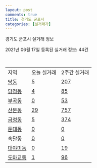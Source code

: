 ```yaml
---
layout: post
comments: true
title: 경기도 군포시
categories: [실거래가]
---
```


경기도 군포시 실거래 정보

2021년 06월 17일 등록된 실거래 정보: 44건

<script type="text/javascript">
  google.charts.load('current', {'packages':['corechart']});
  google.charts.setOnLoadCallback(drawChart);

  function drawChart() {
    var data = google.visualization.arrayToDataTable([['거래일', '매매', '전월세', '전매'], ['2021-02', 0, 71, 0], ['2021-03', 34, 108, 0], ['2021-04', 290, 280, 3], ['2021-05', 320, 337, 0], ['2021-06', 45, 103, 0]]);

    var options = {
      title: '최근 유형별 거래량 추이',
      legend: { position: 'bottom' }
    };

    var chart = new google.visualization.LineChart(document.getElementById('columnchart_material'));
    chart.draw(data, (options));
  }
</script>

<div id="columnchart_material" style="width: 450px; margin-left: -35px"></div>
<br>
<table class="sortable">
  <tr>
    <td>지역</td>
    <td>오늘 실거래</td>
    <td>2주간 실거래</td>
  </tr>

  
  <tr class="item">
    <td><a href="4141010100.html">당동</a></td>
    <td><a href="4141010100.html">5</a></td>
    <td><a href="4141010100.html">207</a></td>
  </tr>
    

  <tr class="item">
    <td><a href="4141010200.html">당정동</a></td>
    <td><a href="4141010200.html">4</a></td>
    <td><a href="4141010200.html">85</a></td>
  </tr>
    

  <tr class="item">
    <td><a href="4141010300.html">부곡동</a></td>
    <td><a href="4141010300.html">0</a></td>
    <td><a href="4141010300.html">53</a></td>
  </tr>
    

  <tr class="item">
    <td><a href="4141010400.html">산본동</a></td>
    <td><a href="4141010400.html">29</a></td>
    <td><a href="4141010400.html">757</a></td>
  </tr>
    

  <tr class="item">
    <td><a href="4141010500.html">금정동</a></td>
    <td><a href="4141010500.html">5</a></td>
    <td><a href="4141010500.html">374</a></td>
  </tr>
    

  <tr class="item">
    <td><a href="4141010600.html">둔대동</a></td>
    <td><a href="4141010600.html">0</a></td>
    <td><a href="4141010600.html">0</a></td>
  </tr>
    

  <tr class="item">
    <td><a href="4141010700.html">속달동</a></td>
    <td><a href="4141010700.html">0</a></td>
    <td><a href="4141010700.html">0</a></td>
  </tr>
    

  <tr class="item">
    <td><a href="4141010800.html">대야미동</a></td>
    <td><a href="4141010800.html">0</a></td>
    <td><a href="4141010800.html">19</a></td>
  </tr>
    

  <tr class="item">
    <td><a href="4141010900.html">도마교동</a></td>
    <td><a href="4141010900.html">1</a></td>
    <td><a href="4141010900.html">96</a></td>
  </tr>
    


</table>


    